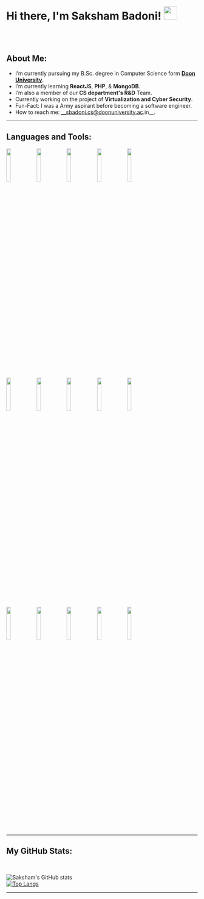 <h1>Hi there, I'm Saksham Badoni! <img src="https://raw.githubusercontent.com/TheDudeThatCode/TheDudeThatCode/master/Assets/Hi.gif" width="35px"></h1> 

<!-- Your badges
You can use the website to generate badges: https://shields.io/
-->
<br>
<br>

<!-- Talking about you -->
<h2>About Me:</h2>

- I’m currently pursuing my B.Sc. degree in Computer Science form __[Doon University](https://doonuniversity.ac.in/)__.
- I’m currently learning __ReactJS__, __PHP__, & __MongoDB__.
- I’m also a member of our __CS department's R&D__ Team.
- Currently working on the project of __Virtualization and Cyber Security__.
- Fun-Fact: I was a Army aspirant before becoming a software engineer.
- How to reach me: __sbadoni.cs@doonuniversity.ac.in__.

---

<h2>Languages and Tools:</h2>

<p>
  
  <code><img width="15%" src="https://www.vectorlogo.zone/logos/w3_html5/w3_html5-ar21.svg"></code>
  <code><img width="15%" src="https://www.vectorlogo.zone/logos/w3_css/w3_css-ar21.svg"></code>
  <code><img width="15%" src="https://www.vectorlogo.zone/logos/getbootstrap/getbootstrap-ar21.svg"></code>
  <code><img width="15%" src="https://www.vectorlogo.zone/logos/php/php-ar21.svg"></code>
  <code><img width="15%" src="https://www.vectorlogo.zone/logos/nodemonio/nodemonio-ar21.svg"></code>
  <br />
  <br />
  <code><img width="15%" src="https://www.vectorlogo.zone/logos/javascript/javascript-ar21.svg"></code>
  <code><img width="15%" src="https://www.vectorlogo.zone/logos/python/python-ar21.svg"></code>
  <code><img width="15%" src="https://www.vectorlogo.zone/logos/reactjs/reactjs-ar21.svg"></code>
  <code><img width="15%" src="https://www.vectorlogo.zone/logos/nodejs/nodejs-ar21.svg"></code>
  <code><img width="15%" src="https://www.vectorlogo.zone/logos/expressjs/expressjs-ar21.svg"></code>
  <br />
  <br />
  <code><img width="15%" src="https://www.vectorlogo.zone/logos/mysql/mysql-ar21.svg"></code>
  <code><img width="15%" src="https://www.vectorlogo.zone/logos/postgresql/postgresql-ar21.svg"></code>
  <code><img width="15%" src="https://www.vectorlogo.zone/logos/mongodb/mongodb-ar21.svg"></code>
  <code><img width="15%" src="https://www.vectorlogo.zone/logos/git-scm/git-scm-ar21.svg"></code>
  <code><img width="15%" src="https://www.vectorlogo.zone/logos/npmjs/npmjs-ar21.svg"></code>
</p>

---

<h2>My GitHub Stats: </h2>

<br>

![Saksham's GitHub stats](https://github-readme-stats.vercel.app/api?username=Saksham128&show_icons=true&theme=radical)
<br>
[![Top Langs](https://github-readme-stats.vercel.app/api/top-langs/?username=Saksham128)](https://github.com/anuraghazra/github-readme-stats)


-----
